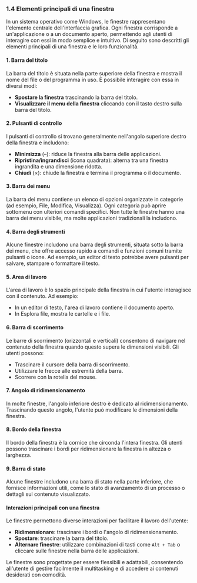 ### 1.4 Elementi principali di una finestra

In un sistema operativo come Windows, le finestre rappresentano l'elemento centrale dell'interfaccia grafica. Ogni finestra corrisponde a un'applicazione o a un documento aperto, permettendo agli utenti di interagire con essi in modo semplice e intuitivo. Di seguito sono descritti gli elementi principali di una finestra e le loro funzionalità.

#### 1. Barra del titolo
La barra del titolo è situata nella parte superiore della finestra e mostra il nome del file o del programma in uso. È possibile interagire con essa in diversi modi:
- **Spostare la finestra** trascinando la barra del titolo.
- **Visualizzare il menu della finestra** cliccando con il tasto destro sulla barra del titolo.

#### 2. Pulsanti di controllo
I pulsanti di controllo si trovano generalmente nell'angolo superiore destro della finestra e includono:
- **Minimizza** (–): riduce la finestra alla barra delle applicazioni.
- **Ripristina/ingrandisci** (icona quadrata): alterna tra una finestra ingrandita e una dimensione ridotta.
- **Chiudi** (×): chiude la finestra e termina il programma o il documento.

#### 3. Barra dei menu
La barra dei menu contiene un elenco di opzioni organizzate in categorie (ad esempio, File, Modifica, Visualizza). Ogni categoria può aprire sottomenu con ulteriori comandi specifici. Non tutte le finestre hanno una barra dei menu visibile, ma molte applicazioni tradizionali la includono.

#### 4. Barra degli strumenti
Alcune finestre includono una barra degli strumenti, situata sotto la barra dei menu, che offre accesso rapido a comandi e funzioni comuni tramite pulsanti o icone. Ad esempio, un editor di testo potrebbe avere pulsanti per salvare, stampare o formattare il testo.

#### 5. Area di lavoro
L'area di lavoro è lo spazio principale della finestra in cui l'utente interagisce con il contenuto. Ad esempio:
- In un editor di testo, l'area di lavoro contiene il documento aperto.
- In Esplora file, mostra le cartelle e i file.

#### 6. Barra di scorrimento
Le barre di scorrimento (orizzontali e verticali) consentono di navigare nel contenuto della finestra quando questo supera le dimensioni visibili. Gli utenti possono:
- Trascinare il cursore della barra di scorrimento.
- Utilizzare le frecce alle estremità della barra.
- Scorrere con la rotella del mouse.

#### 7. Angolo di ridimensionamento
In molte finestre, l'angolo inferiore destro è dedicato al ridimensionamento. Trascinando questo angolo, l'utente può modificare le dimensioni della finestra.

#### 8. Bordo della finestra
Il bordo della finestra è la cornice che circonda l'intera finestra. Gli utenti possono trascinare i bordi per ridimensionare la finestra in altezza o larghezza.

#### 9. Barra di stato
Alcune finestre includono una barra di stato nella parte inferiore, che fornisce informazioni utili, come lo stato di avanzamento di un processo o dettagli sul contenuto visualizzato.

#### Interazioni principali con una finestra
Le finestre permettono diverse interazioni per facilitare il lavoro dell'utente:
- **Ridimensionare**: trascinare i bordi o l'angolo di ridimensionamento.
- **Spostare**: trascinare la barra del titolo.
- **Alternare finestre**: utilizzare combinazioni di tasti come `Alt + Tab` o cliccare sulle finestre nella barra delle applicazioni.

Le finestre sono progettate per essere flessibili e adattabili, consentendo all'utente di gestire facilmente il multitasking e di accedere ai contenuti desiderati con comodità.


